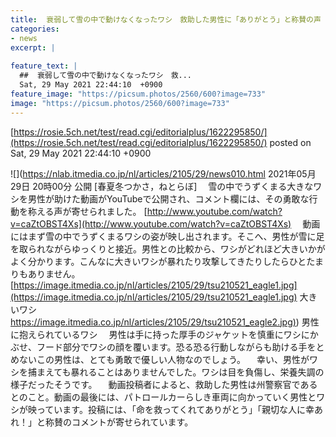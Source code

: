 ```yaml
---
title:  衰弱して雪の中で動けなくなったワシ　救助した男性に「ありがとう」と称賛の声  
categories:
- news
excerpt: |
  
feature_text: |
  ##  衰弱して雪の中で動けなくなったワシ　救...
  Sat, 29 May 2021 22:44:10  +0900
feature_image: "https://picsum.photos/2560/600?image=733"
image: "https://picsum.photos/2560/600?image=733"
---
```


[https://rosie.5ch.net/test/read.cgi/editorialplus/1622295850/](https://rosie.5ch.net/test/read.cgi/editorialplus/1622295850/)
posted on Sat, 29 May 2021 22:44:10  +0900

<!--more-->

![](https://nlab.itmedia.co.jp/nl/articles/2105/29/news010.html 2021年05月29日 20時00分 公開 [春夏冬つかさ，ねとらぼ] 　雪の中でうずくまる大きなワシを男性が助けた動画がYouTubeで公開され、コメント欄には、その勇敢な行動を称える声が寄せられました。 [http://www.youtube.com/watch?v=caZtOBST4Xs](http://www.youtube.com/watch?v=caZtOBST4Xs) 　動画にはまず雪の中でうずくまるワシの姿が映し出されます。そこへ、男性が雪に足を取られながらゆっくりと接近。男性との比較から、ワシがどれほど大きいかがよく分かります。こんなに大きいワシが暴れたり攻撃してきたりしたらひとたまりもありません。 [https://image.itmedia.co.jp/nl/articles/2105/29/tsu210521_eagle1.jpg](https://image.itmedia.co.jp/nl/articles/2105/29/tsu210521_eagle1.jpg) 大きいワシ [https://image.itmedia.co.jp/nl/articles/2105/29/tsu210521_eagle2.jpg)](https://image.itmedia.co.jp/nl/articles/2105/29/tsu210521_eagle2.jpg)) 男性に抱えられているワシ 　男性は手に持った厚手のジャケットを慎重にワシにかぶせ、フード部分でワシの顔を覆います。恐る恐る行動しながらも助ける手をとめないこの男性は、とても勇敢で優しい人物なのでしょう。 　幸い、男性がワシを捕まえても暴れることはありませんでした。ワシは目を負傷し、栄養失調の様子だったそうです。 　動画投稿者によると、救助した男性は州警察官であるとのこと。動画の最後には、パトロールカーらしき車両に向かっていく男性とワシが映っています。投稿には、「命を救ってくれてありがとう」「親切な人に幸あれ！」と称賛のコメントが寄せられています。
